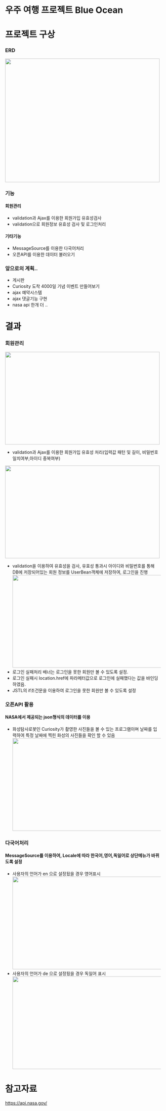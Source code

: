# 우주 여행 프로젝트 Blue Ocean

# 프로젝트 구상
### ERD
<img src="https://user-images.githubusercontent.com/126591306/236733775-ae90706d-d574-4719-8e3f-38e572133c25.png" width="500" height="400"/> <br/>


### 기능 
#### 회원관리
+ validation과 Ajax를 이용한 회원가입 유효성검사
+ validation으로 회원정보 유효성 검사 및 로그인처리
#### 기타기능
+ MessageSource를 이용한 다국어처리
+ 오픈API를 이용한 데이터 불러오기


### 앞으로의 계획..
+ 게시판
+ Curiosity 도착 4000일 기념 이벤트 만들어보기 
+ ajax 예약시스템
+ ajax 댓글기능 구현 
+ nasa api 한개 더 ..


# 결과

### 회원관리
<img src="https://user-images.githubusercontent.com/126591306/236671489-881f7058-e9b4-4bc2-a6db-9484a21395fe.png" width="500" height="300"/> <br/>
+ validation과 Ajax를 이용한 회원가입 유효성 처리(입력값 패턴 및 길이, 비밀번호 일치여부,아이디 중복여부)


<img src="https://user-images.githubusercontent.com/126591306/236834791-f4e21d07-6474-4179-bf11-09db4d7d3741.png" width="500" height="300"/> <br/>
+ validation을 이용하여 유효성을 검사, 유효성 통과시 아이디와 비밀번호를 통해 DB에 저장되어있는 회원 정보를 UserBean객체에 저장하여, 로그인을 진행<br/>
<img src="https://user-images.githubusercontent.com/126591306/236835910-d882c21b-3e70-4be2-9fd0-d1ac24818df4.png" width="500" height="300"/> <br/>
+ 로그인 실패처리 배너는 로그인을 못한 회원만 볼 수 있도록 설정.
+ 로그인 실패시 location.href에 파라메터값으로 로그인에 실패했다는 값을 바인딩하였음.
+ JSTL의 if조건문을 이용하여 로그인을 못한 회원만 볼 수 있도록 설정


### 오픈API 활용 
#### NASA에서 제공되는 json형식의 데이터를 이용
+ 화성탐사로봇인 Curiosity가 촬영한 사진들을 볼 수 있는 프로그램이며 날짜를 입력하여 특정 날짜에 찍힌 화성의 사진들을 확인 할 수 있음  <br>
<img src="https://user-images.githubusercontent.com/126591306/236594945-0ecd60bb-1d4a-4875-8885-7b408f954aad.png" width="500" height="300"/> <br/>


### 다국어처리
#### MessageSource를 이용하여, Locale에 따라 한국어,영어,독일어로 상단메뉴가 바뀌도록 설정 <br>
+ 사용자의 언어가 en 으로 설정됬을 경우 영어표시 <br>
<img src="https://user-images.githubusercontent.com/126591306/236831574-1376e201-03df-4fd2-88c9-4b29a9e588c3.png" width="500" height="300"/> <br>
+ 사용자의 언어가 de 으로 설정됬을 경우 독일어 표시 <br>
<img src="https://user-images.githubusercontent.com/126591306/236831731-1f9710da-a984-4124-9fe5-3941cfa63511.png" width="500" height="300"/> <br>









# 참고자료
https://api.nasa.gov/
